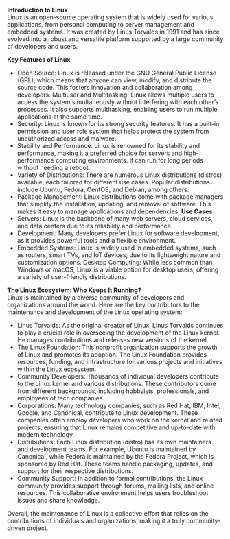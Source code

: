 **Introduction to Linux**  
Linux is an open-source operating system that is widely used for various applications, from personal computing to server management and embedded systems. It was created by Linus Torvalds in 1991 and has since evolved into a robust and versatile platform supported by a large community of developers and users.  

**Key Features of Linux**  
* Open Source: Linux is released under the GNU General Public License (GPL), which means that anyone can view, modify, and distribute the source code. This fosters innovation and collaboration among developers.
Multiuser and Multitasking: Linux allows multiple users to access the system simultaneously without interfering with each other’s processes. It also supports multitasking, enabling users to run multiple applications at the same time.  
* Security: Linux is known for its strong security features. It has a built-in permission and user role system that helps protect the system from unauthorized access and malware.  
* Stability and Performance: Linux is renowned for its stability and performance, making it a preferred choice for servers and high-performance computing environments. It can run for long periods without needing a reboot.  
* Variety of Distributions: There are numerous Linux distributions (distros) available, each tailored for different use cases. Popular distributions include Ubuntu, Fedora, CentOS, and Debian, among others.
* Package Management: Linux distributions come with package managers that simplify the installation, updating, and removal of software. This makes it easy to manage applications and dependencies.
**Use Cases**
* Servers: Linux is the backbone of many web servers, cloud services, and data centers due to its reliability and performance.
* Development: Many developers prefer Linux for software development, as it provides powerful tools and a flexible environment.
* Embedded Systems: Linux is widely used in embedded systems, such as routers, smart TVs, and IoT devices, due to its lightweight nature and customization options.
Desktop Computing: While less common than Windows or macOS, Linux is a viable option for desktop users, offering a variety of user-friendly distributions.

**The Linux Ecosystem: Who Keeps It Running?**  
Linux is maintained by a diverse community of developers and organizations around the world. Here are the key contributors to the maintenance and development of the Linux operating system:

* Linus Torvalds: As the original creator of Linux, Linus Torvalds continues to play a crucial role in overseeing the development of the Linux kernel. He manages contributions and releases new versions of the kernel.
* The Linux Foundation: This nonprofit organization supports the growth of Linux and promotes its adoption. The Linux Foundation provides resources, funding, and infrastructure for various projects and initiatives within the Linux ecosystem.
* Community Developers: Thousands of individual developers contribute to the Linux kernel and various distributions. These contributors come from different backgrounds, including hobbyists, professionals, and employees of tech companies.
* Corporations: Many technology companies, such as Red Hat, IBM, Intel, Google, and Canonical, contribute to Linux development. These companies often employ developers who work on the kernel and related projects, ensuring that Linux remains competitive and up-to-date with modern technology.
* Distributions: Each Linux distribution (distro) has its own maintainers and development teams. For example, Ubuntu is maintained by Canonical, while Fedora is maintained by the Fedora Project, which is sponsored by Red Hat. These teams handle packaging, updates, and support for their respective distributions.
* Community Support: In addition to formal contributions, the Linux community provides support through forums, mailing lists, and online resources. This collaborative environment helps users troubleshoot issues and share knowledge.

Overall, the maintenance of Linux is a collective effort that relies on the contributions of individuals and organizations, making it a truly community-driven project.